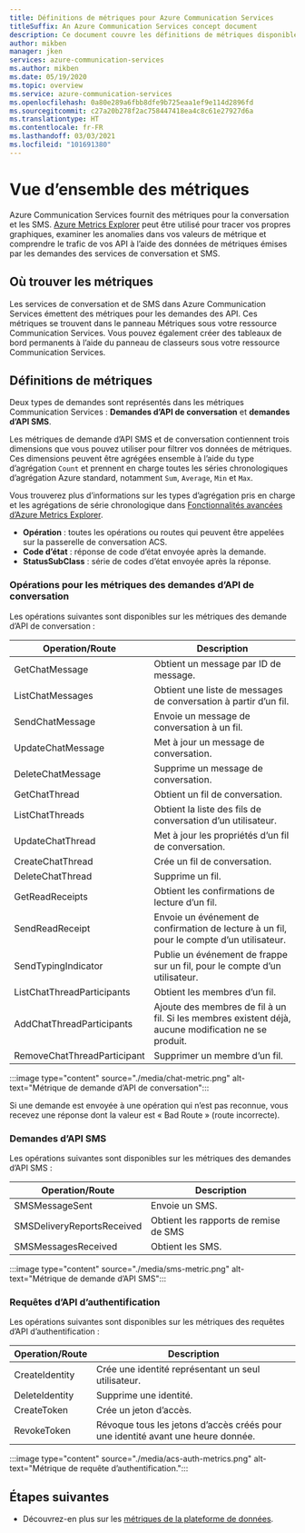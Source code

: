 ```yaml
---
title: Définitions de métriques pour Azure Communication Services
titleSuffix: An Azure Communication Services concept document
description: Ce document couvre les définitions de métriques disponibles dans le portail Azure.
author: mikben
manager: jken
services: azure-communication-services
ms.author: mikben
ms.date: 05/19/2020
ms.topic: overview
ms.service: azure-communication-services
ms.openlocfilehash: 0a80e289a6fbb8dfe9b725eaa1ef9e114d2896fd
ms.sourcegitcommit: c27a20b278f2ac758447418ea4c8c61e27927d6a
ms.translationtype: HT
ms.contentlocale: fr-FR
ms.lasthandoff: 03/03/2021
ms.locfileid: "101691380"
---
```

# <a name="metrics-overview"></a>Vue d’ensemble des métriques

Azure Communication Services fournit des métriques pour la conversation et les SMS. [Azure Metrics Explorer](../../azure-monitor/essentials/metrics-getting-started.md) peut être utilisé pour tracer vos propres graphiques, examiner les anomalies dans vos valeurs de métrique et comprendre le trafic de vos API à l’aide des données de métriques émises par les demandes des services de conversation et SMS.

## <a name="where-to-find-metrics"></a>Où trouver les métriques

Les services de conversation et de SMS dans Azure Communication Services émettent des métriques pour les demandes des API. Ces métriques se trouvent dans le panneau Métriques sous votre ressource Communication Services. Vous pouvez également créer des tableaux de bord permanents à l’aide du panneau de classeurs sous votre ressource Communication Services.

## <a name="metric-definitions"></a>Définitions de métriques

Deux types de demandes sont représentés dans les métriques Communication Services : **Demandes d’API de conversation** et **demandes d’API SMS**.

Les métriques de demande d’API SMS et de conversation contiennent trois dimensions que vous pouvez utiliser pour filtrer vos données de métriques. Ces dimensions peuvent être agrégées ensemble à l’aide du type d’agrégation `Count` et prennent en charge toutes les séries chronologiques d’agrégation Azure standard, notamment `Sum`, `Average`, `Min` et `Max`.

Vous trouverez plus d’informations sur les types d’agrégation pris en charge et les agrégations de série chronologique dans [Fonctionnalités avancées d’Azure Metrics Explorer](../../azure-monitor/essentials/metrics-charts.md#aggregation).

- **Opération** : toutes les opérations ou routes qui peuvent être appelées sur la passerelle de conversation ACS.
- **Code d’état** : réponse de code d’état envoyée après la demande.
- **StatusSubClass** : série de codes d’état envoyée après la réponse. 


### <a name="chat-api-request-metric-operations"></a>Opérations pour les métriques des demandes d’API de conversation

Les opérations suivantes sont disponibles sur les métriques des demande d’API de conversation :

| Operation/Route    | Description                                                                                    |
| -------------------- | ---------------------------------------------------------------------------------------------- |
| GetChatMessage       | Obtient un message par ID de message. |
| ListChatMessages     | Obtient une liste de messages de conversation à partir d’un fil. |
| SendChatMessage      | Envoie un message de conversation à un fil. |
| UpdateChatMessage    | Met à jour un message de conversation. |
| DeleteChatMessage    | Supprime un message de conversation. |
| GetChatThread        | Obtient un fil de conversation. |
| ListChatThreads      | Obtient la liste des fils de conversation d’un utilisateur. |
| UpdateChatThread     | Met à jour les propriétés d’un fil de conversation. |
| CreateChatThread     | Crée un fil de conversation. |
| DeleteChatThread     | Supprime un fil. |
| GetReadReceipts      | Obtient les confirmations de lecture d’un fil. |
| SendReadReceipt      | Envoie un événement de confirmation de lecture à un fil, pour le compte d’un utilisateur. |
| SendTypingIndicator           | Publie un événement de frappe sur un fil, pour le compte d’un utilisateur. |
| ListChatThreadParticipants    | Obtient les membres d’un fil. |
| AddChatThreadParticipants     | Ajoute des membres de fil à un fil. Si les membres existent déjà, aucune modification ne se produit. |
| RemoveChatThreadParticipant   | Supprimer un membre d’un fil. |

:::image type="content" source="./media/chat-metric.png" alt-text="Métrique de demande d’API de conversation":::

Si une demande est envoyée à une opération qui n’est pas reconnue, vous recevez une réponse dont la valeur est « Bad Route » (route incorrecte).

### <a name="sms-api-requests"></a>Demandes d’API SMS

Les opérations suivantes sont disponibles sur les métriques des demandes d’API SMS :

| Operation/Route    | Description                                                                                    |
| -------------------- | ---------------------------------------------------------------------------------------------- |
| SMSMessageSent       | Envoie un SMS. |
| SMSDeliveryReportsReceived     | Obtient les rapports de remise de SMS |
| SMSMessagesReceived      | Obtient les SMS. |


:::image type="content" source="./media/sms-metric.png" alt-text="Métrique de demande d’API SMS":::

### <a name="authentication-api-requests"></a>Requêtes d’API d’authentification

Les opérations suivantes sont disponibles sur les métriques des requêtes d’API d’authentification :

| Operation/Route    | Description                                                                                    |
| -------------------- | ---------------------------------------------------------------------------------------------- |
| CreateIdentity       | Crée une identité représentant un seul utilisateur. |
| DeleteIdentity       | Supprime une identité. |
| CreateToken          | Crée un jeton d’accès. |
| RevokeToken          | Révoque tous les jetons d’accès créés pour une identité avant une heure donnée. |

:::image type="content" source="./media/acs-auth-metrics.png" alt-text="Métrique de requête d’authentification.":::

## <a name="next-steps"></a>Étapes suivantes

- Découvrez-en plus sur les [métriques de la plateforme de données](../../azure-monitor/essentials/data-platform-metrics.md).
